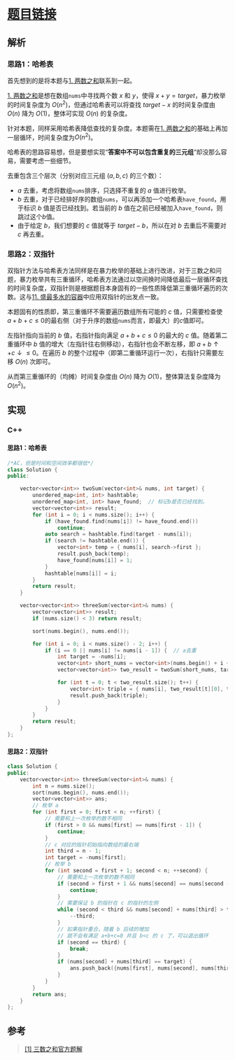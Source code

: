# [题目链接]([link](https://leetcode-cn.com/problems/3sum/))

## 解析

### 思路1：哈希表

首先想到的是将本题与[1. 两数之和](https://leetcode-cn.com/problems/two-sum/)联系到一起。

[1. 两数之和](https://leetcode-cn.com/problems/two-sum/)是想在数组`nums`中寻找两个数 $x$ 和 $y$，使得 $x+y=target$，暴力枚举的时间复杂度为 $O(n^2)$，但通过哈希表可以将查找 $target - x$ 的时间复杂度由 $O(n)$ 降为 $O(1)$，整体可实现 $O(n)$ 的复杂度。

针对本题，同样采用哈希表降低查找的复杂度。本题需在[1. 两数之和](https://leetcode-cn.com/problems/two-sum/)的基础上再加一层循环，时间复杂度为$O(n^2)$。

哈希表的思路容易想，但是要想实现“**答案中不可以包含重复的三元组**“却没那么容易，需要考虑一些细节。

去重包含三个层次（分别对应三元组 $(a, b, c)$ 的三个数）：
* $a$ 去重，考虑将数组`nums`排序，只选择不重复的 $a$ 值进行枚举。
* $b$ 去重，对于已经排好序的数组`nums`，可以再添加一个哈希表`have_found`，用于标识 $b$ 值是否已经找到。若当前的 $b$ 值在之前已经被加入`have_found`，则跳过这个$b$值。
* 由于给定 $b$，我们想要的 $c$ 值就等于 $target - b$，所以在对 $b$ 去重后不需要对 $c$ 再去重。

### 思路2：双指针

双指针方法与哈希表方法同样是在暴力枚举的基础上进行改进，对于三数之和问题，暴力枚举共有三重循环，哈希表方法通过以空间换时间降低最后一层循环查找的时间复杂度，双指针则是根据题目本身固有的一些性质降低第三重循环遍历的次数。这与[11. 盛最多水的容器](https://github.com/wtyuan96/LeetCode-Solutions/blob/main/solutions/11.%20%E7%9B%9B%E6%9C%80%E5%A4%9A%E6%B0%B4%E7%9A%84%E5%AE%B9%E5%99%A8.md)中应用双指针的出发点一致。

本题固有的性质即，第三重循环不需要遍历数组所有可能的 $c$ 值，只需要检查使 $a+b+c\le0$的最右侧（对于升序的数组`nums`而言，即最大）的$c$值即可。

左指针指向当前的 $b$ 值，右指针指向满足 $a+b+c\le0$ 的最大的 $c$ 值。随着第二重循环中 $b$ 值的增大（左指针往右侧移动），右指针也会不断左移，即 $a+b\uparrow+c\downarrow\le0$。在遍历 $b$ 的整个过程中（即第二重循环运行一次），右指针只需要左移 $O(n)$ 次即可。

从而第三重循环的（均摊）时间复杂度由 $O(n)$ 降为 $O(1)$，整体算法复杂度降为$O(n^2)$。

## 实现

### C++

#### 思路1：哈希表

```C++
/*AC，但是时间和空间效率都很低*/
class Solution {
public:

    vector<vector<int>> twoSum(vector<int>& nums, int target) {
        unordered_map<int, int> hashtable;
        unordered_map<int, int> have_found;  // 标记b是否已经找到。
        vector<vector<int>> result;
        for (int i = 0; i < nums.size(); i++) {
            if (have_found.find(nums[i]) != have_found.end())
                continue;
            auto search = hashtable.find(target - nums[i]);
            if (search != hashtable.end()) {
                vector<int> temp = { nums[i], search->first };
                result.push_back(temp);
                have_found[nums[i]] = 1;
            }
            hashtable[nums[i]] = i;
        }
        return result;
    }

    vector<vector<int>> threeSum(vector<int>& nums) {
        vector<vector<int>> result;
        if (nums.size() < 3) return result;

        sort(nums.begin(), nums.end());

        for (int i = 0; i < nums.size() - 2; i++) {
            if (i == 0 || nums[i] != nums[i - 1]) {  // a去重
                int target = -nums[i];
                vector<int> short_nums = vector<int>(nums.begin() + i + 1, nums.end());
                vector<vector<int>> two_result = twoSum(short_nums, target);

                for (int t = 0; t < two_result.size(); t++) {
                    vector<int> triple = { nums[i], two_result[t][0], two_result[t][1] };
                    result.push_back(triple);
                }
            }
        }
        return result;
    }
};
```

#### 思路2：双指针
```C++
class Solution {
public:
    vector<vector<int>> threeSum(vector<int>& nums) {
        int n = nums.size();
        sort(nums.begin(), nums.end());
        vector<vector<int>> ans;
        // 枚举 a
        for (int first = 0; first < n; ++first) {
            // 需要和上一次枚举的数不相同
            if (first > 0 && nums[first] == nums[first - 1]) {
                continue;
            }
            // c 对应的指针初始指向数组的最右端
            int third = n - 1;
            int target = -nums[first];
            // 枚举 b
            for (int second = first + 1; second < n; ++second) {
                // 需要和上一次枚举的数不相同
                if (second > first + 1 && nums[second] == nums[second - 1]) {
                    continue;
                }
                // 需要保证 b 的指针在 c 的指针的左侧
                while (second < third && nums[second] + nums[third] > target) {
                    --third;
                }
                // 如果指针重合，随着 b 后续的增加
                // 就不会有满足 a+b+c=0 并且 b<c 的 c 了，可以退出循环
                if (second == third) {
                    break;
                }
                if (nums[second] + nums[third] == target) {
                    ans.push_back({nums[first], nums[second], nums[third]});
                }
            }
        }
        return ans;
    }
};
```

## 参考

> [[1] 三数之和官方题解](https://leetcode-cn.com/problems/3sum/solution/san-shu-zhi-he-by-leetcode-solution/)